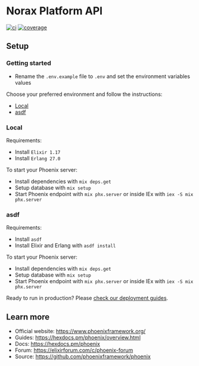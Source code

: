 # Norax Platform API

[![ci](https://github.com/deolivtiago/norax-api/actions/workflows/ci.yml/badge.svg)](https://github.com/deolivtiago/norax-api/actions/workflows/ci.yml)
[![coverage](https://coveralls.io/repos/github/deolivtiago/norax-api/badge.svg)](https://coveralls.io/github/deolivtiago/norax-api)

## Setup

### Getting started

- Rename the `.env.example` file to `.env` and set the environment variables values

Choose your preferred environment and follow the instructions:

- [Local](https://github.com/deolivtiago/norax-api#local)
- [asdf](https://github.com/deolivtiago/norax-api#asdf)

### Local

Requirements:

- Install `Elixir 1.17`
- Install `Erlang 27.0`

To start your Phoenix server:

- Install dependencies with `mix deps.get`
- Setup database with `mix setup`
- Start Phoenix endpoint with `mix phx.server` or inside IEx with `iex -S mix phx.server`

### asdf

Requirements:

- Install `asdf`
- Install Elixir and Erlang with `asdf install`

To start your Phoenix server:

- Install dependencies with `mix deps.get`
- Setup database with `mix setup`
- Start Phoenix endpoint with `mix phx.server` or inside IEx with `iex -S mix phx.server`

Ready to run in production? Please [check our deployment guides](https://hexdocs.pm/phoenix/deployment.html).

## Learn more

  * Official website: https://www.phoenixframework.org/
  * Guides: https://hexdocs.pm/phoenix/overview.html
  * Docs: https://hexdocs.pm/phoenix
  * Forum: https://elixirforum.com/c/phoenix-forum
  * Source: https://github.com/phoenixframework/phoenix
